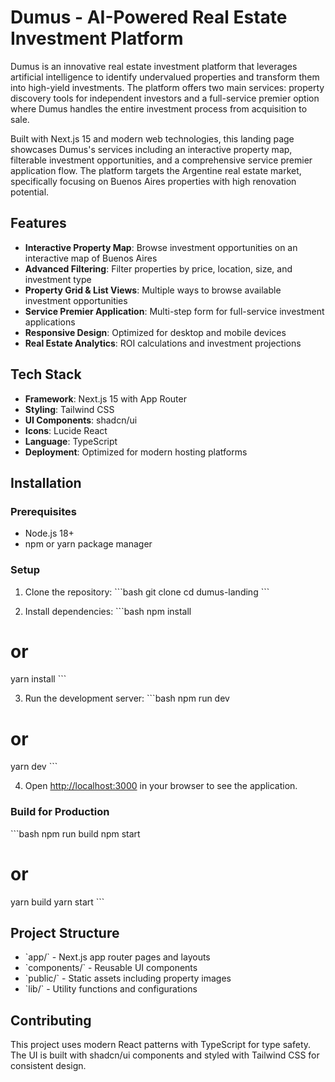 # Dumus - AI-Powered Real Estate Investment Platform

Dumus is an innovative real estate investment platform that leverages artificial intelligence to identify undervalued properties and transform them into high-yield investments. The platform offers two main services: property discovery tools for independent investors and a full-service premier option where Dumus handles the entire investment process from acquisition to sale.

Built with Next.js 15 and modern web technologies, this landing page showcases Dumus's services including an interactive property map, filterable investment opportunities, and a comprehensive service premier application flow. The platform targets the Argentine real estate market, specifically focusing on Buenos Aires properties with high renovation potential.

## Features

- **Interactive Property Map**: Browse investment opportunities on an interactive map of Buenos Aires
- **Advanced Filtering**: Filter properties by price, location, size, and investment type
- **Property Grid & List Views**: Multiple ways to browse available investment opportunities
- **Service Premier Application**: Multi-step form for full-service investment applications
- **Responsive Design**: Optimized for desktop and mobile devices
- **Real Estate Analytics**: ROI calculations and investment projections

## Tech Stack

- **Framework**: Next.js 15 with App Router
- **Styling**: Tailwind CSS
- **UI Components**: shadcn/ui
- **Icons**: Lucide React
- **Language**: TypeScript
- **Deployment**: Optimized for modern hosting platforms

## Installation

### Prerequisites

- Node.js 18+ 
- npm or yarn package manager

### Setup

1. Clone the repository:
\`\`\`bash
git clone <repository-url>
cd dumus-landing
\`\`\`

2. Install dependencies:
\`\`\`bash
npm install
# or
yarn install
\`\`\`

3. Run the development server:
\`\`\`bash
npm run dev
# or
yarn dev
\`\`\`

4. Open [http://localhost:3000](http://localhost:3000) in your browser to see the application.

### Build for Production

\`\`\`bash
npm run build
npm start
# or
yarn build
yarn start
\`\`\`

## Project Structure

- \`app/\` - Next.js app router pages and layouts
- \`components/\` - Reusable UI components
- \`public/\` - Static assets including property images
- \`lib/\` - Utility functions and configurations

## Contributing

This project uses modern React patterns with TypeScript for type safety. The UI is built with shadcn/ui components and styled with Tailwind CSS for consistent design.
